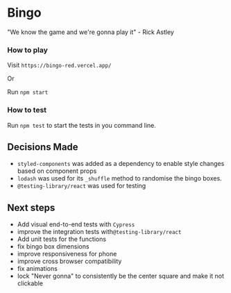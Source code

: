 # Bingo

"We know the game and we're gonna play it" - Rick Astley

### How to play

Visit `https://bingo-red.vercel.app/`

Or

Run `npm start`


### How to test

Run `npm test` to start the tests in you command line.


## Decisions Made

- `styled-components` was added as a dependency to enable style changes based on component props
- `lodash` was used for its `_shuffle` method to randomise the bingo boxes.
- `@testing-library/react` was used for testing

## Next steps
- Add visual end-to-end tests with `Cypress`
- improve the integration tests with`@testing-library/react`
- Add unit tests for the functions
- fix bingo box dimensions
- improve responsiveness for phone
- improve cross browser compatibility
- fix animations
- lock "Never gonna" to consistently be the center square and make it not clickable
